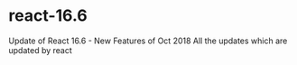 # react-16.6
Update of React 16.6 - New Features of Oct 2018
All the updates which are updated by react
